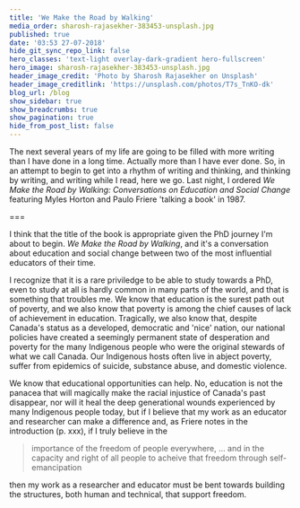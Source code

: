 ```yaml
---
title: 'We Make the Road by Walking'
media_order: sharosh-rajasekher-383453-unsplash.jpg
published: true
date: '03:53 27-07-2018'
hide_git_sync_repo_link: false
hero_classes: 'text-light overlay-dark-gradient hero-fullscreen'
hero_image: sharosh-rajasekher-383453-unsplash.jpg
header_image_credit: 'Photo by Sharosh Rajasekher on Unsplash'
header_image_creditlink: 'https://unsplash.com/photos/T7s_TnKO-dk'
blog_url: /blog
show_sidebar: true
show_breadcrumbs: true
show_pagination: true
hide_from_post_list: false
---
```


The next several years of my life are going to be filled with more writing than I have done in a long time. Actually more than I have ever done. So, in an attempt to begin to get into a rhythm of writing and thinking, and thinking by writing, and writing while I read, here we go. Last night, I ordered *We Make the Road by Walking: Conversations on Education and Social Change* featuring Myles Horton and Paulo Friere 'talking a book' in 1987. 

===

I think that the title of the book is appropriate given the PhD journey I'm about to begin. *We Make the Road by Walking*, and it's a conversation about education and social change between two of the most influential educators of their time.

I recognize that it is a rare priviledge to be able to study towards a PhD, even to study at all is hardly common in many parts of the world, and that is something that troubles me. We know that education is the surest path out of poverty, and we also know that poverty is among the chief causes of lack of achievement in education. Tragically, we also know that, despite Canada's status as a developed, democratic and 'nice' nation, our national policies have created a seemingly permanent state of desperation and poverty for the many Indigenous people who were the original stewards of what we call Canada. Our Indigenous hosts often live in abject poverty, suffer from epidemics of suicide, substance abuse, and domestic violence.

We know that educational opportunities can help. No, education is not the panacea that will magically make the racial injustice of Canada's past disappear, nor will it heal the deep generational wounds experienced by many Indigenous people today, but if I believe that my work as an educator and researcher can make a difference and, as Friere notes in the introduction (p. xxx), if I truly believe in the 
>importance of the freedom of people everywhere, ... and in the capacity and right of all people to acheive that freedom through self-emancipation

then my work as a researcher and educator must be bent towards building the structures, both human and technical, that support freedom.